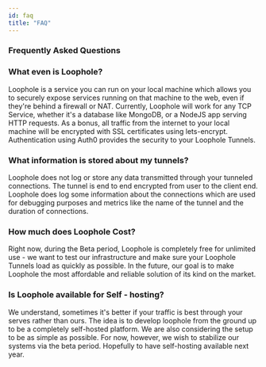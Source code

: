 ```yaml
---
id: faq
title: "FAQ"
---
```


### Frequently Asked Questions

### What even is Loophole?

Loophole is a service you can run on your local machine which allows you to securely expose services running on that machine to the web, even if they're behind a firewall or NAT. Currently, Loophole will work for any TCP Service, whether it's a database like MongoDB, or a NodeJS app serving HTTP requests. As a bonus, all traffic from the internet to your local machine will be encrypted with SSL certificates using lets-encrypt. Authentication using Auth0 provides the security to your Loophole Tunnels.

### What information is stored about my tunnels?

Loophole does not log or store any data transmitted through your tunneled connections. The tunnel is end to end encrypted from user to the client end. Loophole does log some information about the connections which are used for debugging purposes and metrics like the name of the tunnel and the duration of connections.

### How much does Loophole Cost?

Right now, during the Beta period, Loophole is completely free for unlimited use - we want to test our infrastructure and make sure your Loophole Tunnels load as quickly as possible. In the future, our goal is to make Loophole the most affordable and reliable solution of its kind on the market.

### Is Loophole available for Self - hosting?

We understand, sometimes it's better if your traffic is best through your serves rather than ours. The idea is to develop loophole from the ground up to be a completely self-hosted platform. We are also considering the setup to be as simple as possible. For now, however, we wish to stabilize our systems via the beta period. Hopefully to have self-hosting available next year.
